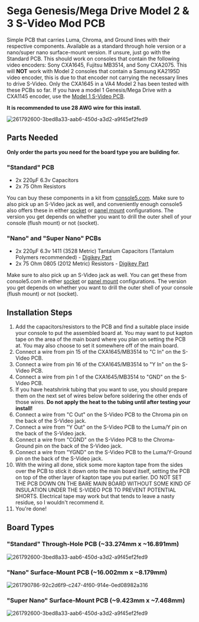 # Sega Genesis/Mega Drive Model 2 & 3 S-Video Mod PCB

Simple PCB that carries Luma, Chroma, and Ground lines with their respective components. Available as a standard through hole version or a nano/super nano surface-mount version. If unsure, just go with the Standard PCB. This should work on consoles that contain the following video encoders: Sony CXA1645, Fujitsu MB3514, and Sony CXA2075. This will **NOT** work with Model 2 consoles that contain a Samsung KA2195D video encoder, this is due to that encoder not carrying the necessary lines to drive S-Video. Only the CXA1645 in a VA4 Model 2 has been tested with these PCBs so far. If you have a model 1 Genesis/Mega Drive with a CXA1145 encoder, use the [Model 1 S-Video PCB](https://github.com/joshman196/Simple-Genesis-Model-1-S-Video-Private/tree/main).

**It is recommended to use 28 AWG wire for this install.**

![261792600-3bed8a33-aab6-450d-a3d2-a9f45ef2fed9](https://github.com/joshman196/Genesis-Mega-Drive-Model-2-and-3-S-Video-PCB/assets/114156648/543f4dc6-861f-4786-9d35-8a69fe88996e)

## Parts Needed

**Only order the parts you need for the board type you are building for.**

### "Standard" PCB

- 2x 220µF 6.3v Capacitors
- 2x 75 Ohm Resistors

You can buy these components in a kit from [console5.com](https://console5.com/store/cxa1645-s-video-mod-kit.html). Make sure to also pick up an S-Video jack as well, and conveniently enough console5 also offers these in either [socket](https://console5.com/store/mini-din-in-line-socket-4-pin-female-black-pin-type-s-video-s-vhs.html) or [panel mount](https://console5.com/store/s-video-jacks-panel-mount-black-plastic-housing-solder-type.html) configurations. The version you get depends on whether you want to drill the outer shell of your console (flush mount) or not (socket).

### "Nano" and "Super Nano" PCBs

- 2x 220µF 6.3v 1411 (3528 Metric) Tantalum Capacitors (Tantalum Polymers recommended) - [Digikey Part](https://www.digikey.com/en/products/detail/kyocera-avx/TCJB227M006R0070/2615437)
- 2x 75 Ohm 0805 (2012 Metric) Resistors - [Digikey Part](https://www.digikey.com/en/products/detail/yageo/RC0805FR-0775RL/728132)

Make sure to also pick up an S-Video jack as well. You can get these from console5.com in either [socket](https://console5.com/store/mini-din-in-line-socket-4-pin-female-black-pin-type-s-video-s-vhs.html) or [panel mount](https://console5.com/store/s-video-jacks-panel-mount-black-plastic-housing-solder-type.html) configurations. The version you get depends on whether you want to drill the outer shell of your console (flush mount) or not (socket).

## Installation Steps

1. Add the capacitors/resistors to the PCB and find a suitable place inside your console to put the assembled board at. You may want to put kapton tape on the area of the main board where you plan on setting the PCB at. You may also choose to set it somewhere off of the main board.
2. Connect a wire from pin 15 of the CXA1645/MB3514 to "C In" on the S-Video PCB.
3. Connect a wire from pin 16 of the CXA1645/MB3514 to "Y In" on the S-Video PCB.
4. Connect a wire from pin 1 of the CXA1645/MB3514 to "GND" on the S-Video PCB.
5. If you have heatshrink tubing that you want to use, you should prepare them on the next set of wires below before soldering the other ends of those wires. **Do not apply the heat to the tubing until after testing your install!**
6. Connect a wire from "C Out" on the S-Video PCB to the Chroma pin on the back of the S-Video jack.
7. Connect a wire from "Y Out" on the S-Video PCB to the Luma/Y pin on the back of the S-Video jack.
8. Connect a wire from "CGND" on the S-Video PCB to the Chroma-Ground pin on the back of the S-Video jack.
9. Connect a wire from "YGND" on the S-Video PCB to the Luma/Y-Ground pin on the back of the S-Video jack.
10. With the wiring all done, stick some more kapton tape from the sides over the PCB to stick it down onto the main board itself, setting the PCB on top of the other layer of kapton tape you put earlier. DO NOT SET THE PCB DOWN ON THE BARE MAIN BOARD WITHOUT SOME KIND OF INSULATION UNDER THE S-VIDEO PCB TO PREVENT POTENTIAL SHORTS. Electrical tape may work but that tends to leave a nasty residue, so I wouldn't recommend it.
11. You're done!

## Board Types

### "Standard" Through-Hole PCB (~33.274mm x ~16.891mm)

![261792600-3bed8a33-aab6-450d-a3d2-a9f45ef2fed9](https://github.com/joshman196/Genesis-Mega-Drive-Model-2-and-3-S-Video-PCB/assets/114156648/543f4dc6-861f-4786-9d35-8a69fe88996e)

### "Nano" Surface-Mount PCB (~16.002mm x ~8.179mm)

![261790786-92c2d6f9-c247-4f60-914e-0ed08982a316](https://github.com/joshman196/Genesis-Mega-Drive-Model-2-and-3-S-Video-PCB/assets/114156648/e82085a6-a23f-4fe9-b673-4d43c76681a8)

### "Super Nano" Surface-Mount PCB (~9.423mm x ~7.468mm)

![261792600-3bed8a33-aab6-450d-a3d2-a9f45ef2fed9](https://github.com/joshman196/Genesis-Mega-Drive-Model-2-and-3-S-Video-PCB/assets/114156648/d07cdbba-0d7a-473f-a14a-990fa6616962)
